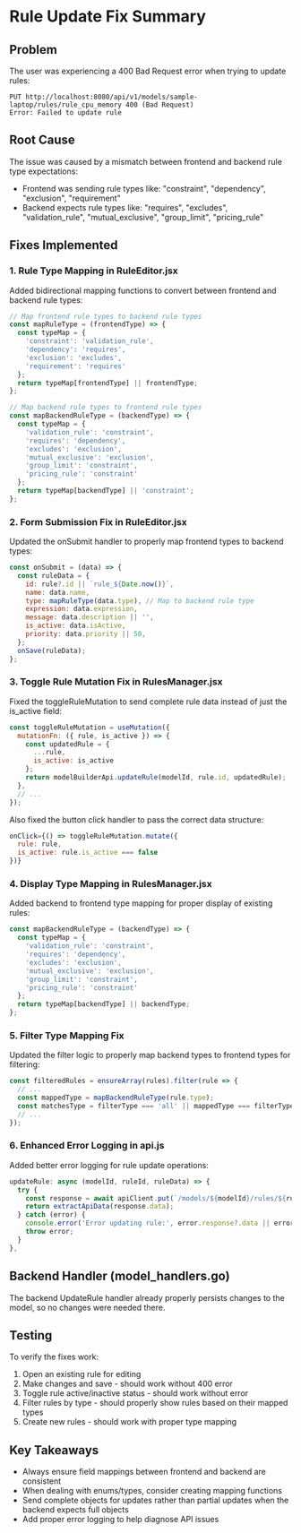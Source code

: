 # Rule Update Fix Summary

## Problem
The user was experiencing a 400 Bad Request error when trying to update rules:
```
PUT http://localhost:8080/api/v1/models/sample-laptop/rules/rule_cpu_memory 400 (Bad Request)
Error: Failed to update rule
```

## Root Cause
The issue was caused by a mismatch between frontend and backend rule type expectations:
- Frontend was sending rule types like: "constraint", "dependency", "exclusion", "requirement"
- Backend expects rule types like: "requires", "excludes", "validation_rule", "mutual_exclusive", "group_limit", "pricing_rule"

## Fixes Implemented

### 1. Rule Type Mapping in RuleEditor.jsx
Added bidirectional mapping functions to convert between frontend and backend rule types:

```javascript
// Map frontend rule types to backend rule types
const mapRuleType = (frontendType) => {
  const typeMap = {
    'constraint': 'validation_rule',
    'dependency': 'requires',
    'exclusion': 'excludes',
    'requirement': 'requires'
  };
  return typeMap[frontendType] || frontendType;
};

// Map backend rule types to frontend rule types
const mapBackendRuleType = (backendType) => {
  const typeMap = {
    'validation_rule': 'constraint',
    'requires': 'dependency',
    'excludes': 'exclusion',
    'mutual_exclusive': 'exclusion',
    'group_limit': 'constraint',
    'pricing_rule': 'constraint'
  };
  return typeMap[backendType] || 'constraint';
};
```

### 2. Form Submission Fix in RuleEditor.jsx
Updated the onSubmit handler to properly map frontend types to backend types:

```javascript
const onSubmit = (data) => {
  const ruleData = {
    id: rule?.id || `rule_${Date.now()}`,
    name: data.name,
    type: mapRuleType(data.type), // Map to backend rule type
    expression: data.expression,
    message: data.description || '',
    is_active: data.isActive,
    priority: data.priority || 50,
  };
  onSave(ruleData);
};
```

### 3. Toggle Rule Mutation Fix in RulesManager.jsx
Fixed the toggleRuleMutation to send complete rule data instead of just the is_active field:

```javascript
const toggleRuleMutation = useMutation({
  mutationFn: ({ rule, is_active }) => {
    const updatedRule = {
      ...rule,
      is_active: is_active
    };
    return modelBuilderApi.updateRule(modelId, rule.id, updatedRule);
  },
  // ...
});
```

Also fixed the button click handler to pass the correct data structure:
```javascript
onClick={() => toggleRuleMutation.mutate({
  rule: rule,
  is_active: rule.is_active === false
})}
```

### 4. Display Type Mapping in RulesManager.jsx
Added backend to frontend type mapping for proper display of existing rules:

```javascript
const mapBackendRuleType = (backendType) => {
  const typeMap = {
    'validation_rule': 'constraint',
    'requires': 'dependency',
    'excludes': 'exclusion',
    'mutual_exclusive': 'exclusion',
    'group_limit': 'constraint',
    'pricing_rule': 'constraint'
  };
  return typeMap[backendType] || backendType;
};
```

### 5. Filter Type Mapping Fix
Updated the filter logic to properly map backend types to frontend types for filtering:

```javascript
const filteredRules = ensureArray(rules).filter(rule => {
  // ...
  const mappedType = mapBackendRuleType(rule.type);
  const matchesType = filterType === 'all' || mappedType === filterType;
  // ...
});
```

### 6. Enhanced Error Logging in api.js
Added better error logging for rule update operations:

```javascript
updateRule: async (modelId, ruleId, ruleData) => {
  try {
    const response = await apiClient.put(`/models/${modelId}/rules/${ruleId}`, ruleData);
    return extractApiData(response.data);
  } catch (error) {
    console.error('Error updating rule:', error.response?.data || error);
    throw error;
  }
},
```

## Backend Handler (model_handlers.go)
The backend UpdateRule handler already properly persists changes to the model, so no changes were needed there.

## Testing
To verify the fixes work:
1. Open an existing rule for editing
2. Make changes and save - should work without 400 error
3. Toggle rule active/inactive status - should work without error
4. Filter rules by type - should properly show rules based on their mapped types
5. Create new rules - should work with proper type mapping

## Key Takeaways
- Always ensure field mappings between frontend and backend are consistent
- When dealing with enums/types, consider creating mapping functions
- Send complete objects for updates rather than partial updates when the backend expects full objects
- Add proper error logging to help diagnose API issues